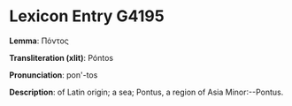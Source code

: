 # Lexicon Entry G4195

**Lemma**: Πόντος

**Transliteration (xlit)**: Póntos

**Pronunciation**: pon'-tos

**Description**:
of Latin origin; a sea; Pontus, a region of Asia Minor:--Pontus.
